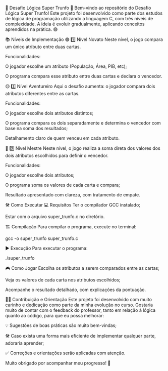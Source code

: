 🚀 Desafio Lógica Super Trunfo 🎴
Bem-vindo ao repositório do Desafio Lógica Super Trunfo! Este projeto foi desenvolvido como parte dos estudos de lógica de programação utilizando a linguagem C, com três níveis de complexidade. A ideia é evoluir gradualmente, aplicando conceitos aprendidos na prática. 😄

📚 Níveis de Implementação
🟢 1️⃣ Nível Novato
Neste nível, o jogo compara um único atributo entre duas cartas.

Funcionalidades:

O jogador escolhe um atributo (População, Área, PIB, etc);

O programa compara esse atributo entre duas cartas e declara o vencedor.

🟡 2️⃣ Nível Aventureiro
Aqui o desafio aumenta: o jogador compara dois atributos diferentes entre as cartas.

Funcionalidades:

O jogador escolhe dois atributos distintos;

O programa compara os dois separadamente e determina o vencedor com base na soma dos resultados;

Detalhamento claro de quem venceu em cada atributo.

🔴 3️⃣ Nível Mestre
Neste nível, o jogo realiza a soma direta dos valores dos dois atributos escolhidos para definir o vencedor.

Funcionalidades:

O jogador escolhe dois atributos;

O programa soma os valores de cada carta e compara;

Resultado apresentado com clareza, com tratamento de empate.

🛠️ Como Executar
💻 Requisitos
Ter o compilador GCC instalado;

Estar com o arquivo super_trunfo.c no diretório.

🏗️ Compilação
Para compilar o programa, execute no terminal:

gcc -o super_trunfo super_trunfo.c

▶️ Execução
Para executar o programa:

./super_trunfo

🎮 Como Jogar
Escolha os atributos a serem comparados entre as cartas;

Veja os valores de cada carta nos atributos escolhidos;

Acompanhe o resultado detalhado, com explicações da pontuação.

🧑‍🏫 Contribuição e Orientação
Este projeto foi desenvolvido com muito carinho e dedicação como parte da minha evolução no curso.
Gostaria muito de contar com o feedback do professor, tanto em relação à lógica quanto ao código, para que eu possa melhorar:

💡 Sugestões de boas práticas são muito bem-vindas;

🛠️ Caso exista uma forma mais eficiente de implementar qualquer parte, adoraria aprender;

✅ Correções e orientações serão aplicadas com atenção.

Muito obrigado por acompanhar meu progresso! 🙏
